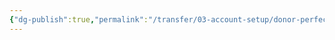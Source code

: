 ```yaml
---
{"dg-publish":true,"permalink":"/transfer/03-account-setup/donor-perfect/canada/boarding-tool/"}
---
```


